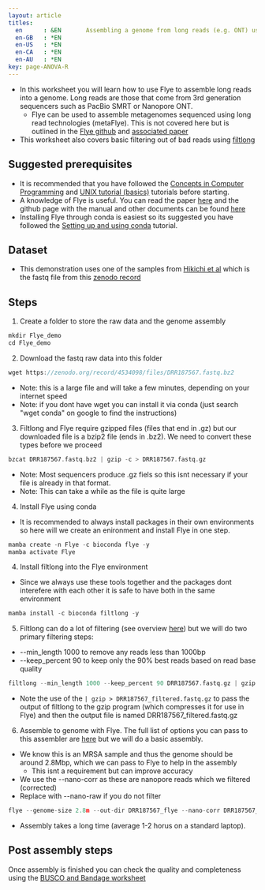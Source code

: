 ```yaml
---
layout: article
titles:
  en      : &EN       Assembling a genome from long reads (e.g. ONT) using Flye
  en-GB   : *EN
  en-US   : *EN
  en-CA   : *EN
  en-AU   : *EN
key: page-ANOVA-R
---
```


*	In this worksheet you will learn how to use Flye to assemble long reads into a genome. Long reads are those that come from 3rd generation sequencers such as PacBio SMRT or Nanopore ONT.
    * Flye can be used to assemble metagenomes sequenced using long read technologies (metaFlye). This is not covered here but is outlined in the [Flye github](https://github.com/fenderglass/Flye) and [associated paper](https://www.nature.com/articles/s41592-020-00971-x)
* This worksheet also covers basic filtering out of bad reads using [filtlong](https://github.com/rrwick/Filtlong)

## Suggested prerequisites
* It is recommended that you have followed the [Concepts in Computer Programming](https://conmeehan.github.io/PathogenDataCourse/ConceptsInComputerProgramming) and [UNIX tutorial (basics)](https://conmeehan.github.io/UNIXtutorial) tutorials before starting.
* A knowledge of Flye is useful. You can read the paper [here](https://www.nature.com/articles/s41587-019-0072-8) and the github page with the manual and other documents can be found [here](https://github.com/fenderglass/Flye)
* Installing Flye through conda is easiest so its suggested you have followed the [Setting up and using conda](https://conmeehan.github.io/PathogenDataCourse/CondaInstallAndUse) tutorial.



## Dataset
*	This demonstration uses one of the samples from [Hikichi et al](https://journals.asm.org/doi/10.1128/MRA.01212-19) which is the fastq file from this [zenodo record](https://zenodo.org/record/4534098)

## Steps
1. Create a folder to store the raw data and the genome assembly
```c
mkdir Flye_demo
cd Flye_demo
```
2. Download the fastq raw data into this folder
```c
wget https://zenodo.org/record/4534098/files/DRR187567.fastq.bz2
```
* Note: this is a large file and will take a few minutes, depending on your internet speed
* Note: if you dont have wget you can install it via conda (just search "wget conda" on google to find the instructions)
3. Filtlong and Flye require gzipped files (files that end in .gz) but our downloaded file is a bzip2 file (ends in .bz2). We need to convert these types before we proceed
```c
bzcat DRR187567.fastq.bz2 | gzip -c > DRR187567.fastq.gz
```
* Note: Most sequencers produce .gz fiels so this isnt necessary if your file is already in that format.
* Note: This can take a while as the file is quite large

4. Install Flye using conda
  * It is recommended to always install packages in their own environments so here will we create an enironment and install Flye in one step. 
```c
mamba create -n Flye -c bioconda flye -y
mamba activate Flye 
```

4. Install filtlong into the Flye environment
  * Since we always use these tools together and the packages dont interefere with each other it is safe to have both in the same environment
 ```c
 mamba install -c bioconda filtlong -y
 ``` 

5. Filtlong can do a lot of filtering (see overview [here](https://github.com/rrwick/Filtlong)) but we will do two primary filtering steps:
* --min_length 1000 to remove any reads less than 1000bp
* --keep_percent 90 to keep only the 90% best reads based on read base quality
```c
filtlong --min_length 1000 --keep_percent 90 DRR187567.fastq.gz | gzip > DRR187567_filtered.fastq.gz
```
* Note the use of the `| gzip > DRR187567_filtered.fastq.gz` to pass the output of filtlong to the gzip program (which compresses it for use in Flye) and then the output file is named DRR187567_filtered.fastq.gz

6. Assemble to genome with Flye. The full list of options you can pass to this assembler are [here](https://github.com/fenderglass/Flye/blob/flye/docs/USAGE.md) but we will do a basic assembly.
* We know this is an MRSA sample and thus the genome should be around 2.8Mbp, which we can pass to Flye to help in the assembly
  * This isnt a requirement but can improve accuracy
 * We use the --nano-corr as these are nanopore reads which we filtered (corrected)
  * Replace with --nano-raw if you do not filter   
 ```c
flye --genome-size 2.8m --out-dir DRR187567_flye --nano-corr DRR187567_filtered.fastq.gz
 ``` 
 * Assembly takes a long time (average 1-2 horus on a standard laptop).

 ## Post assembly steps
 Once assembly is finished you can check the quality and completeness using the [BUSCO and Bandage worksheet](https://conmeehan.github.io/PathogenDataCourse/Worksheets/GenomeQC_BUSCO_Bandage)